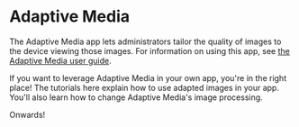 # Adaptive Media [](id=adaptive-media)

The Adaptive Media app lets administrators tailor the quality of images to the
device viewing those images. For information on using this app, see 
[the Adaptive Media user guide](/discover/portal/-/knowledge_base/7-1/adapting-your-media-across-multiple-devices). 

If you want to leverage Adaptive Media in your own app, you're in the right
place! The tutorials here explain how to use adapted images in your app. You'll
also learn how to change Adaptive Media's image processing. 

Onwards! 
